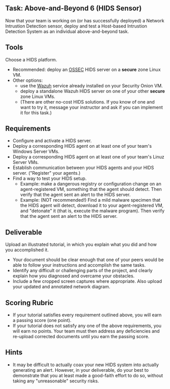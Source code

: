 ## Task: Above-and-Beyond 6 (HIDS Sensor)
Now that your team is working on (or has successfully deployed) a Network Intrustion Detection sensor,
deploy and test a Host-based Intrustion Detection System as an individual above-and-beyond task.

## Tools
Choose a HIDS platform.
- Recommended: deploy an <a href="https://www.ossec.net/" target="_blank" ref="noopener">OSSEC</a> HIDS server on a **secure** zone Linux VM.
- Other options:
  - use the <a href="https://wazuh.com/" target="_blank" ref="noopener">Wazuh</a> service already installed on your Security Onion VM.
  - deploy a standalone Wazuh HIDS server on one of your other **secure** zone Linux VMs.
  - (There are other no-cost HIDS solutions. If you know of one and want to try it, message your instructor and ask if you can implement it for this task.)

## Requirements
- Configure and activate a HIDS server.
- Deploy a corresponding HIDS agent on at least one of your team's Windows Server VMs.
- Deploy a corresponding HIDS agent on at least one of your team's Linuz Server VMs.
- Establish communication between your HIDS agents and your HIDS server. ("Register" your agents.)
- Find a way to test your HIDS setup.
  - Example: make a dangerous registry or configuration change on an agent-registered VM, something that the agent should detect.
Then verify that the agent sent an alert to the HIDS server.
  - Example: (NOT recommended!) Find a mild malware specimen that the HIDS agent will detect, download it to your agent-registered VM, and "detonate" it (that is, execute the malware program). Then verify that the agent sent an alert to the HIDS server.

## Deliverable
Upload an illustrated tutorial, in which you explain what you did and how you accomplished it.
- Your document should be clear enough that one of your peers would be able to follow your instructions and accomplish the same tasks.
- Identify any difficult or challenging parts of the project, and clearly explain how you diagnosed and overcame your obstacles.
- Include a few cropped screen captures where appropriate. Also upload your updated and annotated network diagram.

## Scoring Rubric
- If your tutorial satisfies every requirement outlined above, you will earn a passing score (one point).
- If your tutorial does not satisfy any one of the above requirements, you will earn no points. Your team must then address any deficiencies and re-upload corrected documents until you earn the passing score.

## Hints
- It may be difficult to actually coax your new HIDS system into actually generating an alert.
However, in your deliverable, do your best to demonstrate that you at least made a good-faith effort to do so,
without taking any "unreasonable" security risks.
